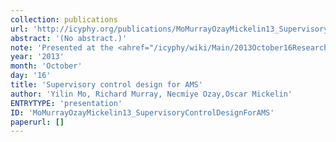 ```yaml
---
collection: publications
url: 'http://icyphy.org/publications/MoMurrayOzayMickelin13_SupervisoryControlDesignForAMS'
abstract: '(No abstract.)'
note: 'Presented at the <ahref="/icyphy/wiki/Main/2013October16ResearchMeeting">October 16, 2013 iCyPhy Research Meeting</a> atUTAS Hartford/Windsor Locks.'
year: '2013'
month: 'October'
day: '16'
title: 'Supervisory control design for AMS'
author: 'Yilin Mo, Richard Murray, Necmiye Ozay,Oscar Mickelin'
ENTRYTYPE: 'presentation'
ID: 'MoMurrayOzayMickelin13_SupervisoryControlDesignForAMS'
paperurl: []
---
```


